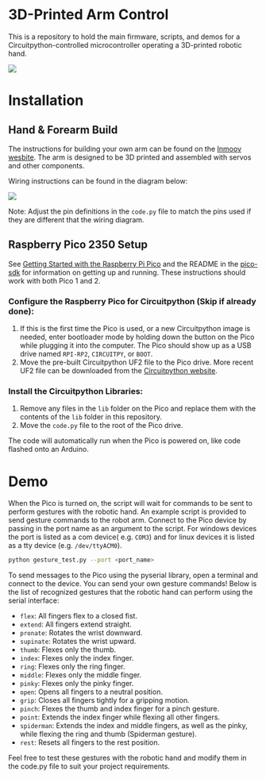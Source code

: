 # 3D-Printed Arm Control

This is a repository to hold the main firmware, scripts, and demos for a Circuitpython-controlled microcontroller operating a 3D-printed robotic hand.


![](../../assets/arm-moving.gif)


# Installation

## Hand & Forearm Build

The instructions for building your own arm can be found on the [Inmoov wesbite](https://inmoov.fr//hand-and-forarm/). The arm is designed to be 3D printed and assembled with servos and other components.

Wiring instructions can be found in the diagram below:

![](../../assets/pca9685-wiring.png)


Note: Adjust the pin definitions in the `code.py` file to match the pins used if they are different that the wiring diagram.

## Raspberry Pico 2350 Setup

See [Getting Started with the Raspberry Pi Pico](https://rptl.io/pico-get-started) and the README in the [pico-sdk](https://github.com/raspberrypi/pico-sdk) for information
on getting up and running. These instructions should work with both Pico 1 and 2.

###  Configure the Raspberry Pico for Circuitpython (Skip if already done):

1. If this is the first time the Pico is used, or a new Circuitpython image is needed, enter bootloader mode by holding down the button on the Pico while plugging it into the computer. The Pico should show up as a USB drive named `RPI-RP2`, `CIRCUITPY`, or `BOOT`.
2. Move the pre-built Circuitpython UF2 file to the Pico drive. More recent UF2 file can be downloaded from the [Circuitpython website](https://circuitpython.org/board/raspberry_pi_pico/). 

### Install the Circuitpython Libraries:

1. Remove any files in the `lib` folder on the Pico and replace them with the contents of the `lib` folder in this repository.
2. Move the `code.py` file to the root of the Pico drive.

The code will automatically run when the Pico is powered on, like code flashed onto an Arduino.

# Demo

When the Pico is turned on, the script will wait for commands to be sent to perform gestures with the robotic hand. An example script is provided to send gesture commands to the robot arm. Connect to the Pico device by passing in the port name as an argument to the script. For windows devices the port is listed as a com device( e.g. `COM3`) and for linux devices it is listed as a tty device (e.g. `/dev/ttyACM0`).

   ```bash
   python gesture_test.py --port <port_name>
   ```
 
To send messages to the Pico using the pyserial library, open a terminal and connect to the device. You can send your own gesture commands! Below is the list of recognized gestures that the robotic hand can perform using the serial interface:

- `flex`: All fingers flex to a closed fist.
- `extend`: All fingers extend straight.
- `pronate`: Rotates the wrist downward.
- `supinate`: Rotates the wrist upward.
- `thumb`: Flexes only the thumb.
- `index`: Flexes only the index finger.
- `ring`: Flexes only the ring finger.
- `middle`: Flexes only the middle finger.
- `pinky`: Flexes only the pinky finger.
- `open`: Opens all fingers to a neutral position.
- `grip`: Closes all fingers tightly for a gripping motion.
- `pinch`: Flexes the thumb and index finger for a pinch gesture.
- `point`: Extends the index finger while flexing all other fingers.
- `spiderman`: Extends the index and middle fingers, as well as the pinky, while flexing the ring and thumb (Spiderman gesture).
- `rest`: Resets all fingers to the rest position.

Feel free to test these gestures with the robotic hand and modify them in the code.py file to suit your project requirements.
